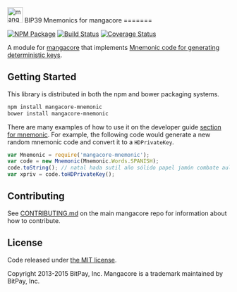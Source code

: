 <img src="http://mangacore.io/css/images/module-mnemonic.png" alt="mangacore mnemonics" height="35">
BIP39 Mnemonics for mangacore
=======

[![NPM Package](https://img.shields.io/npm/v/mangacore-mnemonic.svg?style=flat-square)](https://www.npmjs.org/package/mangacore-mnemonic)
[![Build Status](https://img.shields.io/travis/bitpay/mangacore-mnemonic.svg?branch=master&style=flat-square)](https://travis-ci.org/bitpay/mangacore-mnemonic)
[![Coverage Status](https://img.shields.io/coveralls/bitpay/mangacore-mnemonic.svg?style=flat-square)](https://coveralls.io/r/bitpay/mangacore-mnemonic)

A module for [mangacore](https://github.com/bitpay/mangacore) that implements [Mnemonic code for generating deterministic keys](https://github.com/mangacoin/bips/blob/master/bip-0039.mediawiki).

## Getting Started

This library is distributed in both the npm and bower packaging systems.

```sh
npm install mangacore-mnemonic
bower install mangacore-mnemonic
```

There are many examples of how to use it on the developer guide [section for mnemonic](http://mangacore.io/guide/module/mnemonic/index.html). For example, the following code would generate a new random mnemonic code and convert it to a `HDPrivateKey`.

```javascript
var Mnemonic = require('mangacore-mnemonic');
var code = new Mnemonic(Mnemonic.Words.SPANISH);
code.toString(); // natal hada sutil año sólido papel jamón combate aula flota ver esfera...
var xpriv = code.toHDPrivateKey();
```

## Contributing

See [CONTRIBUTING.md](https://github.com/bitpay/mangacore/blob/master/CONTRIBUTING.md) on the main mangacore repo for information about how to contribute.

## License

Code released under [the MIT license](https://github.com/bitpay/mangacore/blob/master/LICENSE).

Copyright 2013-2015 BitPay, Inc. Mangacore is a trademark maintained by BitPay, Inc.
